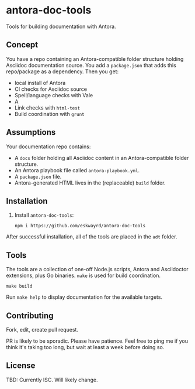 # antora-doc-tools

Tools for building documentation with Antora.

## Concept

You have a repo containing an Antora-compatible folder structure holding
Asciidoc documentation source. You add a `package.json` that adds this
repo/package as a dependency. Then you get:

- local install of Antora
- CI checks for Asciidoc source
- Spell/language checks with Vale
- A
- Link checks with `html-test`
- Build coordination with `grunt`

## Assumptions

Your documentation repo contains:

- A `docs` folder holding all Asciidoc content in an Antora-compatible
  folder structure.
- An Antora playbook file called `antora-playbook.yml`.
- A `package.json` file.
- Antora-generated HTML lives in the (replaceable) `build` folder.

## Installation

1. Install `antora-doc-tools`:

   ```
   npm i https://github.com/eskwayrd/antora-doc-tools
   ```

After successful installation, all of the tools are placed in the `adt`
folder.

## Tools

The tools are a collection of one-off Node.js scripts, Antora and
Asciidoctor extensions, plus Go binaries. `make` is used for build
coordination.

```
make build
```

Run `make help` to display documentation for the available targets.


## Contributing

Fork, edit, create pull request.

PR is likely to be sporadic. Please have patience. Feel free to ping me
if you think it's taking too long, but wait at least a week before doing
so.

## License

TBD: Currently ISC. Will likely change.
